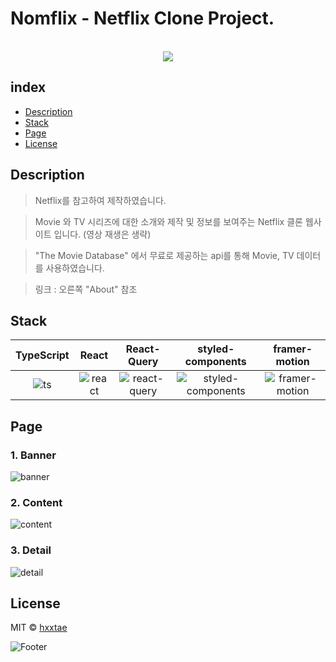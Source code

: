 # Nomflix - Netflix Clone Project.

<p align="center">
  <br>
  <img src="https://user-images.githubusercontent.com/79623316/177265316-2db89789-a5c2-4eef-a767-188bdfa8d9b1.svg">
  <br>
</p>

## index

- [Description](#description)
- [Stack](#stack)
- [Page](#page)
- [License](#license)

## Description

> Netflix를 참고하여 제작하였습니다.

> Movie 와 TV 시리즈에 대한 소개와 제작 및 정보를 보여주는 Netflix 클론 웹사이트 입니다. (영상 재생은 생략)

> "The Movie Database" 에서 무료로 제공하는 api를 통해 Movie, TV 데이터를 사용하였습니다.

> 링크 : 오른쪽 "About" 참조

## Stack

| TypeScript | React    | React-Query    | styled-components    | framer-motion    |
| :--------: | :------: | :------------: | :------------------: | :--------------: |
|   ![ts]    | ![react] | ![react-query] | ![styled-components] | ![framer-motion] |

## Page

### 1. Banner
![banner](https://user-images.githubusercontent.com/79623316/177258739-ca05fec2-482a-4187-8f25-dd661f2414eb.PNG)

### 2. Content

![content](https://user-images.githubusercontent.com/79623316/177259797-48e67e54-1d82-4e96-a6e6-ade918e53568.PNG)

### 3. Detail

![detail](https://user-images.githubusercontent.com/79623316/177260030-0f1fd951-a397-434e-b0ee-2e143f4da0f4.PNG)

## License

MIT &copy; [hxxtae](mailto:fkdlxmfkdl1@gmail.com)

![Footer](https://capsule-render.vercel.app/api?type=waving&color=auto&height=200&section=footer)

[ts]: https://user-images.githubusercontent.com/79623316/175767679-b759c752-d9f9-49d2-a503-276e30292442.svg
[react]: https://user-images.githubusercontent.com/79623316/175767657-f4926c0c-0c8e-4f4d-957e-c4c4877ffe16.svg
[react-query]: https://user-images.githubusercontent.com/79623316/175767768-3740450e-cb18-4b23-b2f9-174edcdb87a5.svg
[styled-components]: https://user-images.githubusercontent.com/79623316/175817624-3a749264-9f78-4e14-a385-cf4561a80dcb.svg
[framer-motion]: https://user-images.githubusercontent.com/79623316/175818241-8c03852c-3335-4fcf-80d8-e12045dae3c0.png